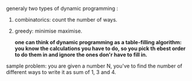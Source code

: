 generaly two types of dynamic programming :
1. combinatorics: count the number of ways.
2. greedy: minimise maximise.



	**one can think of dynamic programming as a table-filling algorithm: you know the calculations you have to do, so you pick th ebest order to do them in and ignore the ones don'r have to fill in.**

sample problem: 
	you are given a number N, you've to find the number of different ways to write it as sum of 1, 3 and 4.
	